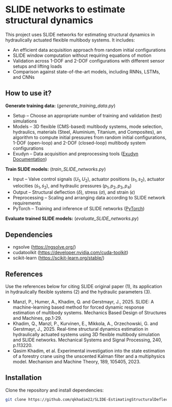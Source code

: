 # SLIDE networks to estimate structural dynamics
This project uses SLIDE networks for estimating structural dynamics in hydraulically actuated flexible multibody systems. It includes:
- An efficient data acquisition approach from random initial configurations
- SLIDE window computation without requiring equations of motion
- Validation across 1-DOF and 2-DOF configurations with different sensor setups and lifting loads
- Comparison against state-of-the-art models, including RNNs, LSTMs, and CNNs


## How to use it?
**Generate training data:** (*generate_training_data.py*)
- Setup – Choose an appropriate number of training and validation (test) simulations
- Models – 3D flexible (CMS-based) multibody systems, mode selection, hydraulics, materials (Steel, Aluminium, Titanium, and Composites), an algorithm to compute initial pressures from random initial configurations, 1-DOF (open-loop) and 2-DOF (closed-loop) multibody system configurations
- Exudyn – Data acquisition and preprocessing tools ([Exudyn Documentation](https://exudyn.readthedocs.io/en/v1.9.83.dev1/))

**Train SLIDE models:** (*train_SLIDE_networks.py*)
- Input – Valve control signals ($U_1, U_2$), actuator positions ($s_1, s_2$), actuator velocities ($\dot{s}_1, \dot{s}_2$), and hydraulic pressures ($p_1, p_2, p_3, p_4$)
- Output – Structural deflection ($\delta$), stress ($\sigma$), and strain ($\epsilon$)
- Preprocessing – Scaling and arranging data according to SLIDE network requirements
- PyTorch – Training and inference of SLIDE networks ([PyTorch](https://pytorch.org/))

**Evaluate trained SLIDE models:** (*evaluate_SLIDE_networks.py*)

## Dependencies 
- ngsolve (https://ngsolve.org/)
- cudatoolkit (https://developer.nvidia.com/cuda-toolkit)
- scikit-learn (https://scikit-learn.org/stable/)

## References
Use the references below for citing SLIDE original paper (1), its application in hydraulically flexible systems (2) and the hydraulic parameters (3). 
- Manzl, P., Humer, A., Khadim, Q. and Gerstmayr, J., 2025. SLIDE: A machine-learning based method for forced dynamic response estimation of multibody systems. Mechanics Based Design of Structures and Machines, pp.1-29.
- Khadim, Q., Manzl, P., Kurvinen, E., Mikkola, A., Orzechowski, G. and Gerstmayr, J., 2025. Real-time structural dynamics estimation in hydraulically actuated systems using 3D flexible multibody simulation and SLIDE networks. Mechanical Systems and Signal Processing, 240, p.113220.
- Qasim Khadim, et al. Experimental investigation into the state estimation of a forestry crane using the unscented Kalman filter and a multiphysics model. Mechanism and Machine Theory, 189, 105405, 2023.


## Installation
Clone the repository and install dependencies:
```bash
git clone https://github.com/qkhadim22/SLIDE-EstimatingStructuralDeflection.git